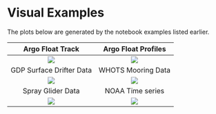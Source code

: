 # Visual Examples

The plots below are generated by the notebook examples listed earlier.

Argo Float Track            |  Argo Float Profiles 
:------------------------------:|:---------------------------------:
![](https://user-images.githubusercontent.com/20276764/166470235-467a9326-18ae-4934-a866-2da06ec9ec84.png)  |  ![](https://user-images.githubusercontent.com/20276764/166470217-f89d2374-f57e-4a28-8220-86179e6c1f86.png)
GDP Surface Drifter Data | WHOTS Mooring Data 
![](https://user-images.githubusercontent.com/20276764/149673826-a43e2a44-f4e5-437b-99cb-5e032228b3af.png) | ![](https://user-images.githubusercontent.com/20276764/149675305-82364bde-e3a9-4975-8fb2-fb67e17dacc5.png)
Spray Glider Data | NOAA Time series 
![](https://user-images.githubusercontent.com/20276764/166470390-952e89df-60ad-4a45-b015-9469c3c297de.png) | ![](https://user-images.githubusercontent.com/20276764/166470257-8a0421ff-b147-46aa-b03b-43e5f8b4d1b3.png)
